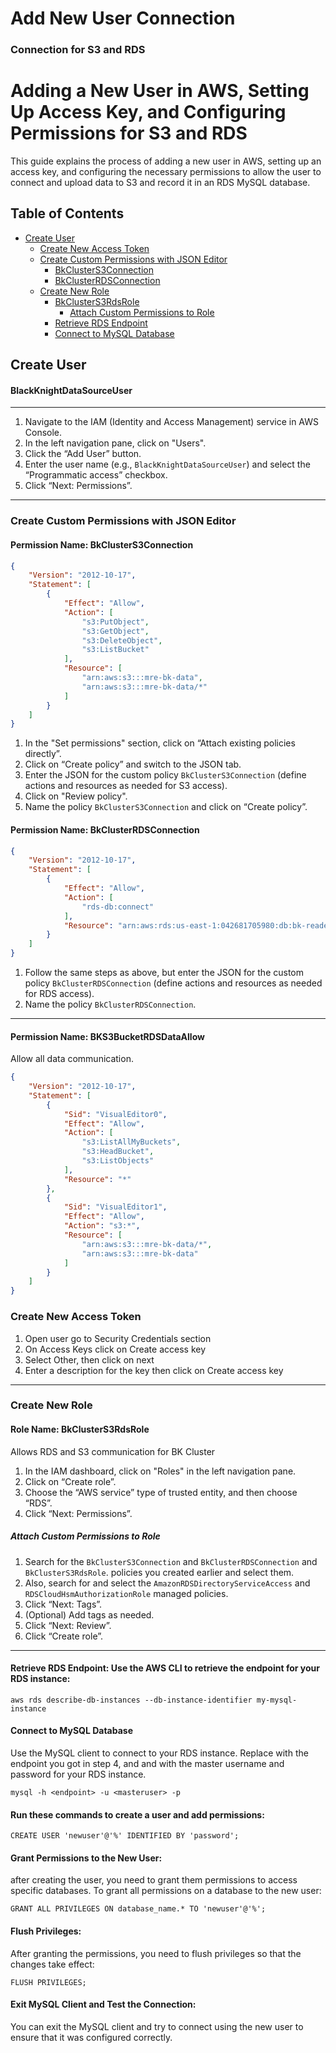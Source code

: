# Add New User Connection
### Connection for S3 and RDS

# Adding a New User in AWS, Setting Up Access Key, and Configuring Permissions for S3 and RDS

This guide explains the process of adding a new user in AWS, setting up an access key, and configuring the necessary permissions to allow the user to connect and upload data to S3 and record it in an RDS MySQL database.

## Table of Contents

- [Create User](#create-user)
    - [Create New Access Token](#create-new-access-token)
    - [Create Custom Permissions with JSON Editor](#create-custom-permissions-with-json-editor)
        - [BkClusterS3Connection](#bkclusters3connection)
        - [BkClusterRDSConnection](#bkclusterrdsconnection)
    - [Create New Role](#create-new-role)
        - [BkClusterS3RdsRole](#bkclusters3rdsrole)
            - [Attach Custom Permissions to Role](#attach-custom-permissions-to-role)
        - [Retrieve RDS Endpoint](#retrieve-rds-endpoint)
        - [Connect to MySQL Database](#connect-to-mysql-database)

## Create User

#### BlackKnightDataSourceUser
---

1. Navigate to the IAM (Identity and Access Management) service in AWS Console.
2. In the left navigation pane, click on "Users".
3. Click the “Add User” button.
4. Enter the user name (e.g., `BlackKnightDataSourceUser`) and select the “Programmatic access” checkbox.
5. Click “Next: Permissions”.
---

### Create Custom Permissions with JSON Editor

#### Permission Name: BkClusterS3Connection

```json
{
    "Version": "2012-10-17",
    "Statement": [
        {
            "Effect": "Allow",
            "Action": [
                "s3:PutObject",
                "s3:GetObject",
                "s3:DeleteObject",
                "s3:ListBucket"
            ],
            "Resource": [
                "arn:aws:s3:::mre-bk-data",
                "arn:aws:s3:::mre-bk-data/*"
            ]
        }
    ]
}
```    

1. In the "Set permissions" section, click on “Attach existing policies directly”.
2. Click on “Create policy” and switch to the JSON tab.
3. Enter the JSON for the custom policy `BkClusterS3Connection` (define actions and resources as needed for S3 access).
4. Click on "Review policy".
5. Name the policy `BkClusterS3Connection` and click on “Create policy”.

#### Permission Name: BkClusterRDSConnection

```json
{
    "Version": "2012-10-17",
    "Statement": [
        {
            "Effect": "Allow",
            "Action": [
                "rds-db:connect"
            ],
            "Resource": "arn:aws:rds:us-east-1:042681705980:db:bk-reader"
        }
    ]
}
```

1. Follow the same steps as above, but enter the JSON for the custom policy `BkClusterRDSConnection` (define actions and resources as needed for RDS access).
2. Name the policy `BkClusterRDSConnection`.
---


#### Permission Name: BKS3BucketRDSDataAllow
Allow all data communication. 
```json
{
    "Version": "2012-10-17",
    "Statement": [
        {
            "Sid": "VisualEditor0",
            "Effect": "Allow",
            "Action": [
                "s3:ListAllMyBuckets",
                "s3:HeadBucket",
                "s3:ListObjects"
            ],
            "Resource": "*"
        },
        {
            "Sid": "VisualEditor1",
            "Effect": "Allow",
            "Action": "s3:*",
            "Resource": [
                "arn:aws:s3:::mre-bk-data/*",
                "arn:aws:s3:::mre-bk-data"
            ]
        }
    ]
}
```

### Create New Access Token 

1. Open user go to Security Credentials section
2. On Access Keys  click on Create access key
3. Select Other, then click on next
4. Enter a description for the key then click on Create access key 

---

### Create New Role

#### Role Name: BkClusterS3RdsRole
Allows RDS and S3 communication for BK Cluster

1. In the IAM dashboard, click on "Roles" in the left navigation pane.
2. Click on “Create role”.
3. Choose the “AWS service” type of trusted entity, and then choose “RDS”.
4. Click “Next: Permissions”.

##### Attach Custom Permissions to Role

1. Search for the `BkClusterS3Connection` and `BkClusterRDSConnection` and `BkClusterS3RdsRole`. policies you created earlier and select them.
2. Also, search for and select the `AmazonRDSDirectoryServiceAccess` and `RDSCloudHsmAuthorizationRole` managed policies.
3. Click “Next: Tags”.
4. (Optional) Add tags as needed.
5. Click “Next: Review”.
6. Click “Create role”.
---

#### Retrieve RDS Endpoint: Use the AWS CLI to retrieve the endpoint for your RDS instance:
```
aws rds describe-db-instances --db-instance-identifier my-mysql-instance
```
#### Connect to MySQL Database
    
Use the MySQL client to connect to your RDS instance. Replace <endpoint> with the endpoint you got in step 4, and <masteruser> and <password> with the master username and password for your RDS instance.

```
mysql -h <endpoint> -u <masteruser> -p
```
#### Run these commands to create a user and add permissions:

```
CREATE USER 'newuser'@'%' IDENTIFIED BY 'password';
```

#### Grant Permissions to the New User:
after creating the user, you need to grant them permissions to access specific databases. To grant all permissions on a database to the new user:

```
GRANT ALL PRIVILEGES ON database_name.* TO 'newuser'@'%';
```

#### Flush Privileges:
After granting the permissions, you need to flush privileges so that the changes take effect:
```
FLUSH PRIVILEGES;
```

#### Exit MySQL Client and Test the Connection:
You can exit the MySQL client and try to connect using the new user to ensure that it was configured correctly.
